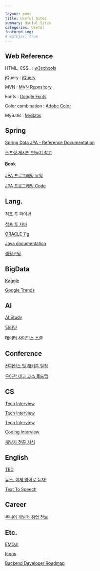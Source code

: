 ```yaml
---

layout: post
title: Useful Sites
summary: Useful Sites
categories: Useful
featured-img: 
# mathjax: true
---
```




## Web Reference

HTML, CSS.. : [w3schools](#https://www.w3schools.com/)



jQuery : [jQuery](#https://api.jquery.com/)

MVN : [MVN Repository](#https://mvnrepository.com/)



Fonts : [Google Fonts](#https://fonts.google.com/?subset=korean&selection.family=Noto+Sans+KR:wght@500&sidebar.open=true)

Color combination : [Adobe Color](#https://color.adobe.com/ko/create/color-wheel)



MyBatis : [MyBatis](#https://blog.mybatis.org/)



## Spring

[Spring Data JPA - Reference Documentation](#https://docs.spring.io/spring-data/jpa/docs/1.8.0.RELEASE/reference/html/#jpa.repositories)

[스프링 게시판 만들기 참고](#https://melonpeach.tistory.com/category/%EC%9B%B9%EA%B0%9C%EB%B0%9C/%EC%8A%A4%ED%94%84%EB%A7%81%20%EA%B2%8C%EC%8B%9C%ED%8C%90%20%EB%A7%8C%EB%93%A4%EA%B8%B0?page=1)

#### Book

[JPA 프로그래밍 요약](#https://ultrakain.gitbooks.io/jpa/content/)

[JPA 프로그래밍 Code](#https://github.com/holyeye/jpabook)



## Lang.

[점프 투 파이썬](#https://wikidocs.net/book/1)

[점프 투 자바](#https://wikidocs.net/book/31)

[ORACLE 11g](#https://wikidocs.net/book/550)

[Java documentation](#https://docs.oracle.com/javase/8/docs/api/)

[생활코딩](#https://opentutorials.org/course/1)



## BigData

[Kaggle](#https://www.kaggle.com/datasets)

[Google Trends](#https://trends.google.com/trends/?geo=US)



## AI

[AI Study](#http://www.aistudy.co.kr/)

[딥러닝](#https://bbongcol.github.io/deep-learning-bookmarks/)

[데이터 사이언스 스쿨](#https://datascienceschool.net/intro.html)



## Conference

[컨퍼런스 및 해커톤 일정](#https://github.com/brave-people/Dev-Event)

[우아한 테크 코스 로드맵](#https://github.com/woowacourse/roadmap)



## CS

[Tech Interview](#https://github.com/JaeYeopHan/Interview_Question_for_Beginner)

[Tech Interview](#https://gyoogle.dev/blog/)

[Tech Interview](#https://goodgid.github.io/Prepared-for-Computer-Science/)

[Coding Interview](#https://github.com/jwasham/coding-interview-university)

[개발자 전공 지식](#https://github.com/gyoogle/tech-interview-for-developer)



## English

[TED](#https://www.ted.com/)

[뉴스, 이제 영어로 듣자!](#https://news.naver.com/main/hotissue/sectionList.nhn?mid=hot&sid1=104&cid=933879)

[Text To Speech](#https://text-to-speech.imtranslator.net/speech.asp)



## Career

[주니어 개발자 취업 정보](#https://github.com/jojoldu/junior-recruit-scheduler)



## Etc.

[EMOJI](#https://www.webfx.com/tools/emoji-cheat-sheet/)

[Icons](#https://fontello.com/)

[Backend Developer Roadmap](#https://roadmap.sh/backend)